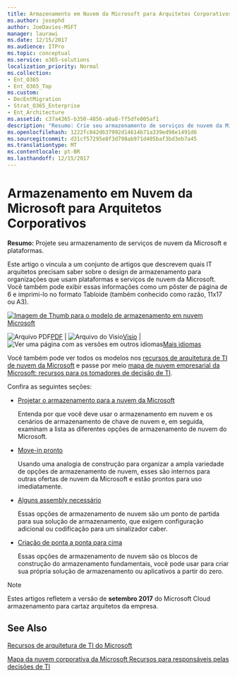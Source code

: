 ```yaml
---
title: Armazenamento em Nuvem da Microsoft para Arquitetos Corporativos
ms.author: josephd
author: JoeDavies-MSFT
manager: laurawi
ms.date: 12/15/2017
ms.audience: ITPro
ms.topic: conceptual
ms.service: o365-solutions
localization_priority: Normal
ms.collection:
- Ent_O365
- Ent_O365_Top
ms.custom:
- DecEntMigration
- Strat_O365_Enterprise
- Ent_Architecture
ms.assetid: c37a4365-b350-4856-a0a8-ff5dfe005af1
description: "Resumo: Crie seu armazenamento de serviços de nuvem da Microsoft e plataformas."
ms.openlocfilehash: 1222fc842d637992d14614b71a339ed98e1491d6
ms.sourcegitcommit: d31cf57295e8f3d798ab971d405baf3bd3eb7a45
ms.translationtype: MT
ms.contentlocale: pt-BR
ms.lasthandoff: 12/15/2017
---
```

# <a name="microsoft-cloud-storage-for-enterprise-architects"></a>Armazenamento em Nuvem da Microsoft para Arquitetos Corporativos

 **Resumo:** Projete seu armazenamento de serviços de nuvem da Microsoft e plataformas.
  
Este artigo o vincula a um conjunto de artigos que descrevem quais IT arquitetos precisam saber sobre o design de armazenamento para organizações que usam plataformas e serviços de nuvem da Microsoft. Você também pode exibir essas informações como um pôster de página de 6 e imprimi-lo no formato Tabloide (também conhecido como razão, 11x17 ou A3).
  
[![Imagem de Thumb para o modelo de armazenamento em nuvem Microsoft](images/0d4e2eb9-1109-4b3b-bf9e-2f3eff2e2cc4.png)  
](https://www.microsoft.com/download/details.aspx?id=49552)
  
![Arquivo PDF](images/ITPro_Other_PDFicon.png)[PDF](https://go.microsoft.com/fwlink/p/?linkid=842079) | ![Arquivo do Visio](images/ITPro_Other_VisioIcon.jpg)[Visio](https://go.microsoft.com/fwlink/p/?linkid=842080) | ![Ver uma página com as versões em outros idiomas](images/e16c992d-b0f8-48ae-bf44-db7a9fcaab9e.png)[Mais idiomas](https://www.microsoft.com/download/details.aspx?id=49552)
  
Você também pode ver todos os modelos nos [recursos de arquitetura de TI de nuvem da Microsoft](microsoft-cloud-it-architecture-resources.md) e passe por meio [mapa de nuvem empresarial da Microsoft: recursos para os tomadores de decisão de TI](https://aka.ms/cloudarchitecture).
  
Confira as seguintes seções:
  
- [Projetar o armazenamento para a nuvem da Microsoft](designing-storage-for-the-microsoft-cloud.md)
    
    Entenda por que você deve usar o armazenamento em nuvem e os cenários de armazenamento de chave de nuvem e, em seguida, examinam a lista as diferentes opções de armazenamento de nuvem do Microsoft.
    
- [Move-in pronto](move-in-ready.md)
    
    Usando uma analogia de construção para organizar a ampla variedade de opções de armazenamento de nuvem, esses são internos para outras ofertas de nuvem da Microsoft e estão prontos para uso imediatamente.
    
- [Alguns assembly necessário](some-assembly-required.md)
    
    Essas opções de armazenamento de nuvem são um ponto de partida para sua solução de armazenamento, que exigem configuração adicional ou codificação para um sinalizador caber.
    
- [Criação de ponta a ponta para cima](build-from-the-ground-up.md)
    
    Essas opções de armazenamento de nuvem são os blocos de construção do armazenamento fundamentais, você pode usar para criar sua própria solução de armazenamento ou aplicativos a partir do zero.
    
> [!NOTE]
> Estes artigos refletem a versão de **setembro 2017** do Microsoft Cloud armazenamento para cartaz arquitetos da empresa.
  
## <a name="see-also"></a>See Also

[Recursos de arquitetura de TI do Microsoft](microsoft-cloud-it-architecture-resources.md)

[Mapa da nuvem corporativa da Microsoft Recursos para responsáveis pelas decisões de TI](https://sway.com/FJ2xsyWtkJc2taRD)



